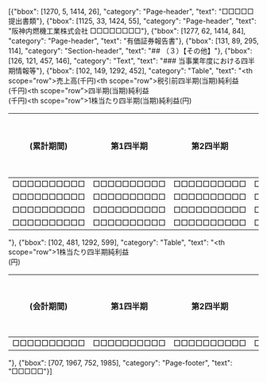 [{"bbox": [1270, 5, 1414, 26], "category": "Page-header", "text": "□□□□□提出書類"}, {"bbox": [1125, 33, 1424, 55], "category": "Page-header", "text": "阪神内燃機工業株式会社 □□□□□□□□"}, {"bbox": [1277, 62, 1414, 84], "category": "Page-header", "text": "有価証券報告書"}, {"bbox": [131, 89, 295, 114], "category": "Section-header", "text": "## （３）【その他】"}, {"bbox": [126, 121, 457, 146], "category": "Text", "text": "### 当事業年度における四半期情報等"}, {"bbox": [102, 149, 1292, 452], "category": "Table", "text": "<table><thead><tr><th>(累計期間)</th><th>第1四半期</th><th>第2四半期</th><th>第3四半期</th><th>当事業年度</th></tr></thead><tbody><tr><th scope=\"row\">売上高(千円)</th><td>□□□□□□□□□□</td><td>□□□□□□□□□□</td><td>□□□□□□□□□□</td><td>□□□□□□□□□□</td></tr><tr><th scope=\"row\">税引前四半期(当期)純利益<br>(千円)</th><td>□□□□□□□□□□</td><td>□□□□□□□□□□</td><td>□□□□□□□□□□</td><td>□□□□□□□□□□</td></tr><tr><th scope=\"row\">四半期(当期)純利益<br>(千円)</th><td>□□□□□□□□□□</td><td>□□□□□□□□□□</td><td>□□□□□□□□□□</td><td>□□□□□□□□□□</td></tr><tr><th scope=\"row\">1株当たり四半期(当期)純利益(円)</th><td>□□□□□□□□□□</td><td>□□□□□□□□□□</td><td>□□□□□□□□□□</td><td>□□□□□□□□□□</td></tr></tbody></table>"}, {"bbox": [102, 481, 1292, 599], "category": "Table", "text": "<table><thead><tr><th>(会計期間)</th><th>第1四半期</th><th>第2四半期</th><th>第3四半期</th><th>第4四半期</th></tr></thead><tbody><tr><th scope=\"row\">1株当たり四半期純利益<br>(円)</th><td>□□□□□□□□□□</td><td>□□□□□□□□□□</td><td>□□□□□□□□□□</td><td>□□□□□□□□□□</td></tr></tbody></table>"}, {"bbox": [707, 1967, 752, 1985], "category": "Page-footer", "text": "□□□□□"}]